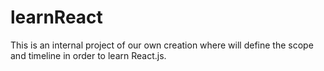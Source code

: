 # learnReact
This is an internal project of our own creation where will define the scope and timeline in order to learn React.js. 
